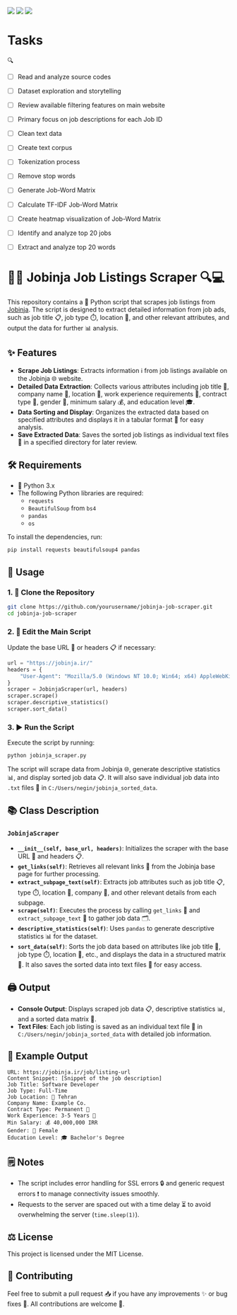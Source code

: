 [![](https://badgen.net/badge/license/Apache/blue?icon=instgrame)](LICENSE)
[![](https://badgen.net/badge/Job/Inja/blue?icon=instgrame)]()
[![](https://badgen.net/badge/API/Text/blue?icon=instgrame)]()


# Tasks
🔍 
- [ ] Read and analyze source codes
- [ ] Dataset exploration and storytelling
- [ ] Review available filtering features on main website
- [ ] Primary focus on job descriptions for each Job ID
- [ ] Clean text data
- [ ] Create text corpus
- [ ] Tokenization process
- [ ] Remove stop words
- [ ] Generate Job-Word Matrix
- [ ] Calculate TF-IDF Job-Word Matrix
- [ ] Create heatmap visualization of Job-Word Matrix
- [ ] Identify and analyze top 20 jobs
- [ ] Extract and analyze top 20 words



# 🏢💼 Jobinja Job Listings Scraper 🔍💻

This repository contains a 🐍 Python script that scrapes job listings from [Jobinja](https://jobinja.ir/). The script is designed to extract detailed information from job ads, such as job title 📋, job type ⏱️, location 📍, and other relevant attributes, and output the data for further 📊 analysis.

## ✨ Features
- **Scrape Job Listings**: Extracts information ℹ️ from job listings available on the Jobinja 🌐 website.
- **Detailed Data Extraction**: Collects various attributes including job title 📜, company name 🏢, location 📍, work experience requirements 💼, contract type 📃, gender 🚻, minimum salary 💰, and education level 🎓.
- **Data Sorting and Display**: Organizes the extracted data based on specified attributes and displays it in a tabular format 🧮 for easy analysis.
- **Save Extracted Data**: Saves the sorted job listings as individual text files 📄 in a specified directory for later review.

## 🛠️ Requirements
- 🐍 Python 3.x
- The following Python libraries are required:
  - `requests`
  - `BeautifulSoup` from `bs4`
  - `pandas`
  - `os`

To install the dependencies, run:

```sh
pip install requests beautifulsoup4 pandas
```

## 🚀 Usage

### 1. 🔄 Clone the Repository

   ```sh
   git clone https://github.com/yourusername/jobinja-job-scraper.git
   cd jobinja-job-scraper
   ```

### 2. 📝 Edit the Main Script

   Update the base URL 🔗 or headers 📋 if necessary:

   ```python
   url = "https://jobinja.ir/"
   headers = {
       "User-Agent": "Mozilla/5.0 (Windows NT 10.0; Win64; x64) AppleWebKit/537.36 (KHTML, like Gecko) Chrome/58.0.3029.110 Safari/537.3"
   }
   scraper = JobinjaScraper(url, headers)
   scraper.scrape()
   scraper.descriptive_statistics()
   scraper.sort_data()
   ```

### 3. ▶️ Run the Script

   Execute the script by running:

   ```sh
   python jobinja_scraper.py
   ```

   The script will scrape data from Jobinja 🌐, generate descriptive statistics 📊, and display sorted job data 📋. It will also save individual job data into `.txt` files 📁 in `C:/Users/negin/jobinja_sorted_data`.

## 📚 Class Description

### `JobinjaScraper`

- **`__init__(self, base_url, headers)`**: Initializes the scraper with the base URL 🔗 and headers 📋.
- **`get_links(self)`**: Retrieves all relevant links 🔗 from the Jobinja base page for further processing.
- **`extract_subpage_text(self)`**: Extracts job attributes such as job title 📋, type ⏱️, location 📍, company 🏢, and other relevant details from each subpage.
- **`scrape(self)`**: Executes the process by calling `get_links` 🔗 and `extract_subpage_text` 📜 to gather job data 🗂️.
- **`descriptive_statistics(self)`**: Uses `pandas` to generate descriptive statistics 📊 for the dataset.
- **`sort_data(self)`**: Sorts the job data based on attributes like job title 📜, job type ⏱️, location 📍, etc., and displays the data in a structured matrix 🧮. It also saves the sorted data into text files 📁 for easy access.

## 🖨️ Output
- **Console Output**: Displays scraped job data 📋, descriptive statistics 📊, and a sorted data matrix 🧮.
- **Text Files**: Each job listing is saved as an individual text file 📄 in `C:/Users/negin/jobinja_sorted_data` with detailed job information.

## 📝 Example Output
```
URL: https://jobinja.ir/job/listing-url
Content Snippet: [Snippet of the job description]
Job Title: Software Developer
Job Type: Full-Time
Job Location: 📍 Tehran
Company Name: Example Co.
Contract Type: Permanent 📃
Work Experience: 3-5 Years 💼
Min Salary: 💰 40,000,000 IRR
Gender: 🚻 Female
Education Level: 🎓 Bachelor's Degree
```

## 🗒️ Notes
- The script includes error handling for SSL errors 🔒 and generic request errors ❗ to manage connectivity issues smoothly.
- Requests to the server are spaced out with a time delay ⏳ to avoid overwhelming the server (`time.sleep(1)`).

## ⚖️ License
This project is licensed under the MIT License.

## 🤝 Contributing
Feel free to submit a pull request 📥 if you have any improvements ✨ or bug fixes 🐛. All contributions are welcome 🤗.


